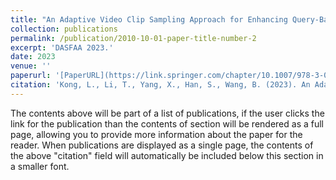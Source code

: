 ```yaml
---
title: "An Adaptive Video Clip Sampling Approach for Enhancing Query-Based Moment Retrieval in Videos"
collection: publications
permalink: /publication/2010-10-01-paper-title-number-2
excerpt: 'DASFAA 2023.'
date: 2023
venue: ''
paperurl: '[PaperURL](https://link.springer.com/chapter/10.1007/978-3-031-30675-4_28)'
citation: 'Kong, L., Li, T., Yang, X., Han, S., Wang, B. (2023). An Adaptive Video Clip Sampling Approach for Enhancing Query-Based Moment Retrieval in Videos. In: Wang, X., et al. Database Systems for Advanced Applications. DASFAA 2023. Lecture Notes in Computer Science, vol 13945. Springer, Cham. https://doi.org/10.1007/978-3-031-30675-4_28'
---
```


The contents above will be part of a list of publications, if the user clicks the link for the publication than the contents of section will be rendered as a full page, allowing you to provide more information about the paper for the reader. When publications are displayed as a single page, the contents of the above "citation" field will automatically be included below this section in a smaller font.
